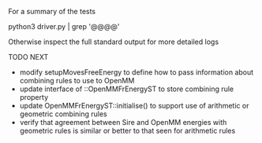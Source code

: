 For a summary of the tests

python3 driver.py | grep '@@@@'

Otherwise inspect the full standard output for more detailed logs

TODO NEXT
- modify setupMovesFreeEnergy to define how to pass information about combining rules to use to OpenMM
- update interface of ::OpenMMFrEnergyST to store combining rule property
- update OpenMMFrEnergyST::initialise() to support use of arithmetic or geometric combining rules 
- verify that agreement between Sire and OpenMM energies with geometric rules is similar or better to that seen for arithmetic rules

